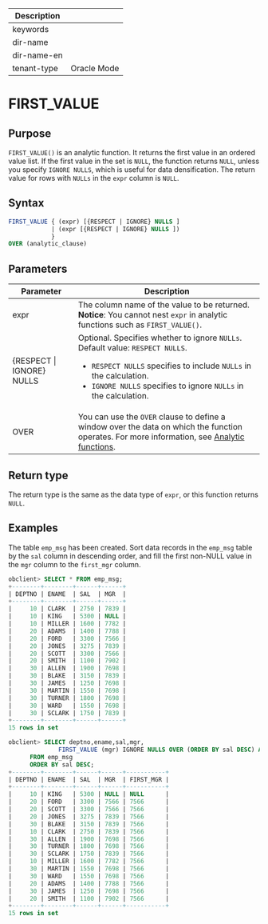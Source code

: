 | Description   |                 |
|---------------|-----------------|
| keywords      |                 |
| dir-name      |                 |
| dir-name-en   |                 |
| tenant-type   | Oracle Mode     |

# FIRST_VALUE

## Purpose

`FIRST_VALUE()` is an analytic function. It returns the first value in an ordered value list. If the first value in the set is `NULL`, the function returns `NULL`, unless you specify `IGNORE NULLS`, which is useful for data densification. The return value for rows with `NULLs` in the `expr` column is `NULL`.

## Syntax

```sql
FIRST_VALUE { (expr) [{RESPECT | IGNORE} NULLS ]
            | (expr [{RESPECT | IGNORE} NULLS ])
            }
OVER (analytic_clause)
```

## Parameters

| Parameter | Description |
|---------------------------|-----------------------------------------------------------------------------------------------------------------------------------------------------------------------------------------------------------------------|
| expr | The column name of the value to be returned.  <br>**Notice**: You cannot nest `expr` in analytic functions such as `FIRST_VALUE()`.  |
| {RESPECT \| IGNORE} NULLS | Optional. Specifies whether to ignore `NULLs`. Default value: `RESPECT NULLS`.  <ul><li>  `RESPECT NULLS` specifies to include `NULLs` in the calculation.    </li><li>`IGNORE NULLS` specifies to ignore `NULLs` in the calculation. </li></ul> |
| OVER | You can use the `OVER` clause to define a window over the data on which the function operates. For more information, see [Analytic functions](../400.analysis-functions-of-oracle-mode/100.window-function-description-of-oracle-mode.md).  |

## Return type

The return type is the same as the data type of `expr`, or this function returns `NULL`.

## Examples

The table `emp_msg` has been created. Sort data records in the `emp_msg` table by the `sal` column in descending order, and fill the first non-NULL value in the `mgr` column to the `first_mgr` column.

```sql
obclient> SELECT * FROM emp_msg;
+--------+--------+------+------+
| DEPTNO | ENAME  | SAL  | MGR  |
+--------+--------+------+------+
|     10 | CLARK  | 2750 | 7839 |
|     10 | KING   | 5300 | NULL |
|     10 | MILLER | 1600 | 7782 |
|     20 | ADAMS  | 1400 | 7788 |
|     20 | FORD   | 3300 | 7566 |
|     20 | JONES  | 3275 | 7839 |
|     20 | SCOTT  | 3300 | 7566 |
|     20 | SMITH  | 1100 | 7902 |
|     30 | ALLEN  | 1900 | 7698 |
|     30 | BLAKE  | 3150 | 7839 |
|     30 | JAMES  | 1250 | 7698 |
|     30 | MARTIN | 1550 | 7698 |
|     30 | TURNER | 1800 | 7698 |
|     30 | WARD   | 1550 | 7698 |
|     30 | SCLARK | 1750 | 7839 |
+--------+--------+------+------+
15 rows in set

obclient> SELECT deptno,ename,sal,mgr,
              FIRST_VALUE (mgr) IGNORE NULLS OVER (ORDER BY sal DESC) AS first_mgr
      FROM emp_msg
      ORDER BY sal DESC;
+--------+--------+------+------+-----------+
| DEPTNO | ENAME  | SAL  | MGR  | FIRST_MGR |
+--------+--------+------+------+-----------+
|     10 | KING   | 5300 | NULL | NULL      |
|     20 | FORD   | 3300 | 7566 | 7566      |
|     20 | SCOTT  | 3300 | 7566 | 7566      |
|     20 | JONES  | 3275 | 7839 | 7566      |
|     30 | BLAKE  | 3150 | 7839 | 7566      |
|     10 | CLARK  | 2750 | 7839 | 7566      |
|     30 | ALLEN  | 1900 | 7698 | 7566      |
|     30 | TURNER | 1800 | 7698 | 7566      |
|     30 | SCLARK | 1750 | 7839 | 7566      |
|     10 | MILLER | 1600 | 7782 | 7566      |
|     30 | MARTIN | 1550 | 7698 | 7566      |
|     30 | WARD   | 1550 | 7698 | 7566      |
|     20 | ADAMS  | 1400 | 7788 | 7566      |
|     30 | JAMES  | 1250 | 7698 | 7566      |
|     20 | SMITH  | 1100 | 7902 | 7566      |
+--------+--------+------+------+-----------+
15 rows in set
```
